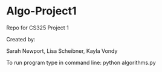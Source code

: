 # Algo-Project1
Repo for CS325 Project 1

Created by:

Sarah Newport,
Lisa Scheibner,
Kayla Vondy


To run program type in command line: python algorithms.py